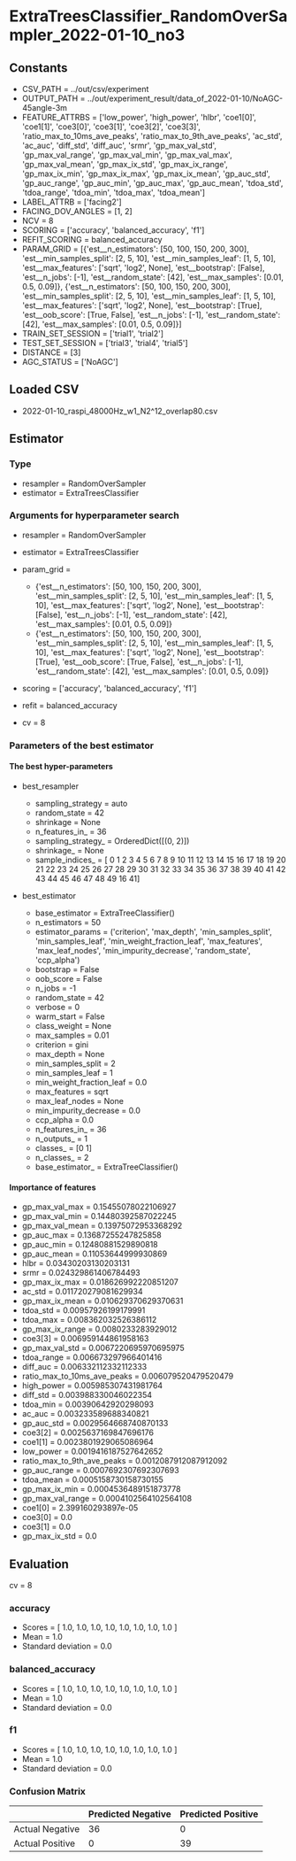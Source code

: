 # ExtraTreesClassifier_RandomOverSampler_2022-01-10_no3
## Constants
- CSV_PATH = ../out/csv/experiment
- OUTPUT_PATH = ../out/experiment_result/data_of_2022-01-10/NoAGC-45angle-3m
- FEATURE_ATTRBS = ['low_power', 'high_power', 'hlbr', 'coe1[0]', 'coe1[1]', 'coe3[0]', 'coe3[1]', 'coe3[2]', 'coe3[3]', 'ratio_max_to_10ms_ave_peaks', 'ratio_max_to_9th_ave_peaks', 'ac_std', 'ac_auc', 'diff_std', 'diff_auc', 'srmr', 'gp_max_val_std', 'gp_max_val_range', 'gp_max_val_min', 'gp_max_val_max', 'gp_max_val_mean', 'gp_max_ix_std', 'gp_max_ix_range', 'gp_max_ix_min', 'gp_max_ix_max', 'gp_max_ix_mean', 'gp_auc_std', 'gp_auc_range', 'gp_auc_min', 'gp_auc_max', 'gp_auc_mean', 'tdoa_std', 'tdoa_range', 'tdoa_min', 'tdoa_max', 'tdoa_mean']
- LABEL_ATTRB = ['facing2']
- FACING_DOV_ANGLES = [1, 2]
- NCV = 8
- SCORING = ['accuracy', 'balanced_accuracy', 'f1']
- REFIT_SCORING = balanced_accuracy
- PARAM_GRID = [{'est__n_estimators': [50, 100, 150, 200, 300], 'est__min_samples_split': [2, 5, 10], 'est__min_samples_leaf': [1, 5, 10], 'est__max_features': ['sqrt', 'log2', None], 'est__bootstrap': [False], 'est__n_jobs': [-1], 'est__random_state': [42], 'est__max_samples': [0.01, 0.5, 0.09]}, {'est__n_estimators': [50, 100, 150, 200, 300], 'est__min_samples_split': [2, 5, 10], 'est__min_samples_leaf': [1, 5, 10], 'est__max_features': ['sqrt', 'log2', None], 'est__bootstrap': [True], 'est__oob_score': [True, False], 'est__n_jobs': [-1], 'est__random_state': [42], 'est__max_samples': [0.01, 0.5, 0.09]}]
- TRAIN_SET_SESSION = ['trial1', 'trial2']
- TEST_SET_SESSION = ['trial3', 'trial4', 'trial5']
- DISTANCE = [3]
- AGC_STATUS = ['NoAGC']

## Loaded CSV
- 2022-01-10_raspi_48000Hz_w1_N2^12_overlap80.csv

## Estimator
### Type
- resampler = RandomOverSampler
- estimator = ExtraTreesClassifier

### Arguments for hyperparameter search
- resampler = RandomOverSampler
- estimator = ExtraTreesClassifier
- param_grid = 
	- {'est__n_estimators': [50, 100, 150, 200, 300], 'est__min_samples_split': [2, 5, 10], 'est__min_samples_leaf': [1, 5, 10], 'est__max_features': ['sqrt', 'log2', None], 'est__bootstrap': [False], 'est__n_jobs': [-1], 'est__random_state': [42], 'est__max_samples': [0.01, 0.5, 0.09]}
	- {'est__n_estimators': [50, 100, 150, 200, 300], 'est__min_samples_split': [2, 5, 10], 'est__min_samples_leaf': [1, 5, 10], 'est__max_features': ['sqrt', 'log2', None], 'est__bootstrap': [True], 'est__oob_score': [True, False], 'est__n_jobs': [-1], 'est__random_state': [42], 'est__max_samples': [0.01, 0.5, 0.09]}

- scoring = ['accuracy', 'balanced_accuracy', 'f1']
- refit = balanced_accuracy
- cv = 8

### Parameters of the best estimator
#### The best hyper-parameters
- best_resampler
	- sampling_strategy = auto
	- random_state = 42
	- shrinkage = None
	- n_features_in_ = 36
	- sampling_strategy_ = OrderedDict([(0, 2)])
	- shrinkage_ = None
	- sample_indices_ = [ 0  1  2  3  4  5  6  7  8  9 10 11 12 13 14 15 16 17 18 19 20 21 22 23
 24 25 26 27 28 29 30 31 32 33 34 35 36 37 38 39 40 41 42 43 44 45 46 47
 48 49 16 41]

- best_estimator
	- base_estimator = ExtraTreeClassifier()
	- n_estimators = 50
	- estimator_params = ('criterion', 'max_depth', 'min_samples_split', 'min_samples_leaf', 'min_weight_fraction_leaf', 'max_features', 'max_leaf_nodes', 'min_impurity_decrease', 'random_state', 'ccp_alpha')
	- bootstrap = False
	- oob_score = False
	- n_jobs = -1
	- random_state = 42
	- verbose = 0
	- warm_start = False
	- class_weight = None
	- max_samples = 0.01
	- criterion = gini
	- max_depth = None
	- min_samples_split = 2
	- min_samples_leaf = 1
	- min_weight_fraction_leaf = 0.0
	- max_features = sqrt
	- max_leaf_nodes = None
	- min_impurity_decrease = 0.0
	- ccp_alpha = 0.0
	- n_features_in_ = 36
	- n_outputs_ = 1
	- classes_ = [0 1]
	- n_classes_ = 2
	- base_estimator_ = ExtraTreeClassifier()

#### Importance of features
- gp_max_val_max = 0.15455078022106927
- gp_max_val_min = 0.14480392587022245
- gp_max_val_mean = 0.13975072953368292
- gp_auc_max = 0.13687255247825858
- gp_auc_min = 0.12480881529890818
- gp_auc_mean = 0.11053644999930869
- hlbr = 0.03430203130203131
- srmr = 0.024329861406784493
- gp_max_ix_max = 0.018626992220851207
- ac_std = 0.011720279081629934
- gp_max_ix_mean = 0.010629370629370631
- tdoa_std = 0.00957926199179991
- tdoa_max = 0.008362032526386112
- gp_max_ix_range = 0.0080233283929012
- coe3[3] = 0.006959144861958163
- gp_max_val_std = 0.0067220695970695975
- tdoa_range = 0.006673297966401416
- diff_auc = 0.006332112332112333
- ratio_max_to_10ms_ave_peaks = 0.006079520479520479
- high_power = 0.005985307431981764
- diff_std = 0.003988330046022354
- tdoa_min = 0.00390642920298093
- ac_auc = 0.003233589688340821
- gp_auc_std = 0.0029564668740870133
- coe3[2] = 0.0025637169847696176
- coe1[1] = 0.0023801929065086964
- low_power = 0.0019416187527642652
- ratio_max_to_9th_ave_peaks = 0.0012087912087912092
- gp_auc_range = 0.0007692307692307693
- tdoa_mean = 0.0005158730158730155
- gp_max_ix_min = 0.0004536489151873778
- gp_max_val_range = 0.0004102564102564108
- coe1[0] = 2.399160293897e-05
- coe3[0] = 0.0
- coe3[1] = 0.0
- gp_max_ix_std = 0.0

## Evaluation
cv = 8
### accuracy
- Scores = [ 1.0, 1.0, 1.0, 1.0, 1.0, 1.0, 1.0, 1.0 ]
- Mean = 1.0
- Standard deviation = 0.0

### balanced_accuracy
- Scores = [ 1.0, 1.0, 1.0, 1.0, 1.0, 1.0, 1.0, 1.0 ]
- Mean = 1.0
- Standard deviation = 0.0

### f1
- Scores = [ 1.0, 1.0, 1.0, 1.0, 1.0, 1.0, 1.0, 1.0 ]
- Mean = 1.0
- Standard deviation = 0.0

### Confusion Matrix
|  | Predicted Negative | Predicted Positive |
| --- | --- | --- |
| Actual Negative | 36 | 0 |
| Actual Positive | 0 | 39 |

      